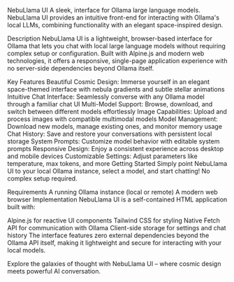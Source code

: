 NebuLlama UI
A sleek, interface for Ollama large language models. NebuLlama UI provides an intuitive front-end for interacting with Ollama's local LLMs, combining functionality with an elegant space-inspired design.

Description
NebuLlama UI is a lightweight, browser-based interface for Ollama that lets you chat with local large language models without requiring complex setup or configuration. Built with Alpine.js and modern web technologies, it offers a responsive, single-page application experience with no server-side dependencies beyond Ollama itself.

Key Features
Beautiful Cosmic Design: Immerse yourself in an elegant space-themed interface with nebula gradients and subtle stellar animations
Intuitive Chat Interface: Seamlessly converse with any Ollama model through a familiar chat UI
Multi-Model Support: Browse, download, and switch between different models effortlessly
Image Capabilities: Upload and process images with compatible multimodal models
Model Management: Download new models, manage existing ones, and monitor memory usage
Chat History: Save and restore your conversations with persistent local storage
System Prompts: Customize model behavior with editable system prompts
Responsive Design: Enjoy a consistent experience across desktop and mobile devices
Customizable Settings: Adjust parameters like temperature, max tokens, and more
Getting Started
Simply point NebuLlama UI to your local Ollama instance, select a model, and start chatting! No complex setup required.

Requirements
A running Ollama instance (local or remote)
A modern web browser
Implementation
NebuLlama UI is a self-contained HTML application built with:

Alpine.js for reactive UI components
Tailwind CSS for styling
Native Fetch API for communication with Ollama
Client-side storage for settings and chat history
The interface features zero external dependencies beyond the Ollama API itself, making it lightweight and secure for interacting with your local models.

Explore the galaxies of thought with NebuLlama UI – where cosmic design meets powerful AI conversation.
